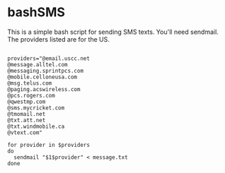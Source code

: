 bashSMS
=======

This is a simple bash script for sending SMS texts. You'll need sendmail. The providers listed are for the US. 
```#!/bin/bash

providers="@email.uscc.net
@message.alltel.com
@messaging.sprintpcs.com
@mobile.celloneusa.com
@msg.telus.com
@paging.acswireless.com
@pcs.rogers.com
@qwestmp.com
@sms.mycricket.com
@tmomail.net
@txt.att.net
@txt.windmobile.ca
@vtext.com"

for provider in $providers
do
  sendmail "$1$provider" < message.txt
done
```

